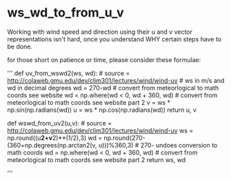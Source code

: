 # ws_wd_to_from_u_v

Working with wind speed and direction using their u and v vector representations isn't hard, once you understand WHY certain steps have to be done.

for those short on patience or time, please consider these formulae:

'''
def uv_from_wswd2(ws, wd):
    # source = http://colaweb.gmu.edu/dev/clim301/lectures/wind/wind-uv
    # ws in m/s and wd in decimal degrees
    wd = 270-wd # convert from meteorlogical to math coords see website
    wd = np.where(wd < 0, wd + 360, wd) # convert from meteorlogical to math coords see website part 2
    v = ws * np.sin(np.radians(wd))
    u = ws * np.cos(np.radians(wd))
    return u, v

def wswd_from_uv2(u,v):
    # source =  http://colaweb.gmu.edu/dev/clim301/lectures/wind/wind-uv
    ws = np.round((u**2+v**2)**(1/2),3)
    wd = np.round(270-(360+np.degrees(np.arctan2(v, u)))%360,3) # 270- undoes conversion to math coords
    wd = np.where(wd < 0, wd + 360, wd) # convert from meteorlogical to math coords see website part 2
    return ws, wd

'''

